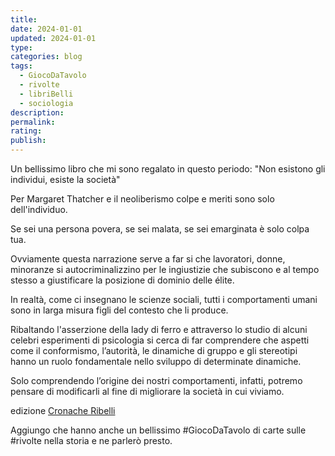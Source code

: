 ```yaml
---
title: 
date: 2024-01-01
updated: 2024-01-01
type: 
categories: blog
tags:
  - GiocoDaTavolo
  - rivolte
  - libriBelli
  - sociologia
description: 
permalink: 
rating: 
publish: 
---
```


Un bellissimo libro che mi sono regalato in questo periodo: "Non esistono gli individui, esiste la società"

Per Margaret Thatcher e il neoliberismo colpe e meriti sono solo dell'individuo.

Se sei una persona povera, se sei malata, se sei emarginata è solo colpa tua.

Ovviamente questa narrazione serve a far si che lavoratori, donne, minoranze si autocriminalizzino per le ingiustizie che subiscono e al tempo stesso a giustificare la posizione di dominio delle élite.

In realtà, come ci insegnano le scienze sociali, tutti i comportamenti umani sono in larga misura figli del contesto che li produce.

Ribaltando l'asserzione della lady di ferro e attraverso lo studio di alcuni celebri esperimenti di psicologia si cerca di far comprendere che aspetti come il conformismo, l’autorità, le dinamiche di gruppo e gli stereotipi hanno un ruolo fondamentale nello sviluppo di determinate dinamiche.

Solo comprendendo l’origine dei nostri comportamenti, infatti, potremo pensare di modificarli al fine di migliorare la società in cui viviamo.

edizione [Cronache Ribelli](https://www.facebook.com/cronacheribelli?__cft__[0]=AZV_7Dp-PpTrGziKqvn0j8xtdDUnypwxxi4ecVL98Hj3NckJH9GDkdpa_4A9-OjpQookRmLrFnRrP5PPQNGpDzihzFJUcEdvplRNQnUb82RwYWyhMo2KogPzjb5bSl-DzNkZff-9fW2yJ0Qo5p4w0SMIc-PUA5wpcOKHyUCPcZ6Lya0aXoqTi9hDsZFBCbpDqtg&__tn__=-]K-R)

Aggiungo che hanno anche un bellissimo #GiocoDaTavolo di carte sulle #rivolte nella storia e ne parlerò presto.
